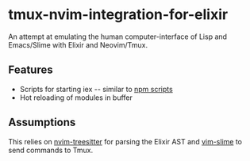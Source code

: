 # tmux-nvim-integration-for-elixir
An attempt at emulating the human computer-interface of Lisp and Emacs/Slime with Elixir and Neovim/Tmux.

## Features
- Scripts for starting iex -- similar to [npm scripts](https://docs.npmjs.com/cli/v8/using-npm/scripts)
- Hot reloading of modules in buffer


## Assumptions
This relies on [nvim-treesitter](https://github.com/nvim-treesitter/nvim-treesitter) for parsing the Elixir AST and [vim-slime](https://github.com/jpalardy/vim-slime) to send commands to Tmux.
